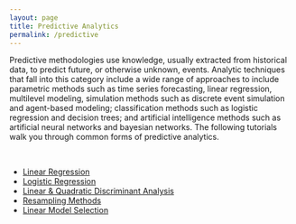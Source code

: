 ```yaml
---
layout: page
title: Predictive Analytics
permalink: /predictive
---
```


Predictive methodologies use knowledge, usually extracted from historical data, to predict future, or otherwise unknown, events. Analytic techniques that fall into this category include a wide range of approaches to include parametric methods such as time series forecasting, linear regression, multilevel modeling, simulation methods such as discrete event simulation and agent-based modeling; classification methods such as logistic regression and decision trees; and artificial intelligence methods such as artificial neural networks and bayesian networks. The following tutorials walk you through common forms of predictive analytics.

<br>

- [Linear Regression](linear_regression)
- [Logistic Regression](logistic_regression)
- [Linear & Quadratic Discriminant Analysis](discriminant_analysis)
- [Resampling Methods](resampling_methods)
- [Linear Model Selection](model_selection)
